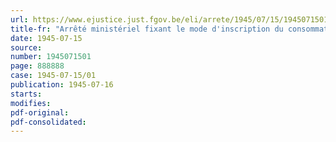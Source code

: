 ```yaml
---
url: https://www.ejustice.just.fgov.be/eli/arrete/1945/07/15/1945071501/justel
title-fr: "Arrêté ministériel fixant le mode d'inscription du consommateur-chef de ménage chez le négociant-détaillant en combustibles ou au service de vente au comptant du producteur et déterminant les conditions dans lesquelles le changement de fournisseur est autorisé"
date: 1945-07-15
source:
number: 1945071501
page: 888888
case: 1945-07-15/01
publication: 1945-07-16
starts:
modifies:
pdf-original:
pdf-consolidated:
---
```


